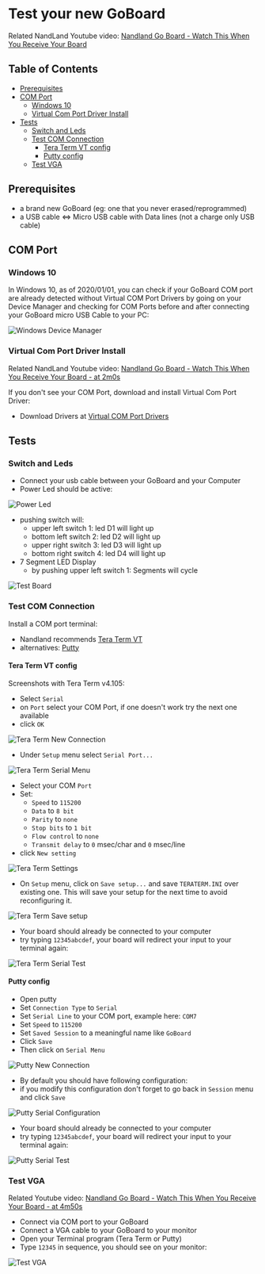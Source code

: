 # Test your new GoBoard

Related NandLand Youtube video: [Nandland Go Board - Watch This When You Receive Your Board](https://youtu.be/wWMIY9kjlJ0)

## Table of Contents

- [Prerequisites](#prerequisites)
- [COM Port](#com-port)
  - [Windows 10](#windows-10)
  - [Virtual Com Port Driver Install](#virtual-com-port-driver-install)
- [Tests](#tests)
  - [Switch and Leds](#switch-and-leds)
  - [Test COM Connection](#test-com-connection)
    - [Tera Term VT config](#tera-term-vt-config)
    - [Putty config](#putty-config)
  - [Test VGA](#putty-config)

## Prerequisites

- a brand new GoBoard (eg: one that you never erased/reprogrammed)
- a USB cable <=> Micro USB cable with Data lines (not a charge only USB cable)

## COM Port

### Windows 10

In Windows 10, as of 2020/01/01, you can check if your GoBoard COM port are already detected 
without Virtual COM Port Drivers by going on your Device Manager and checking for COM Ports
before and after connecting your GoBoard micro USB Cable to your PC:

![Windows Device Manager](img/test_new_goboard/com_port_windows.png)  

### Virtual Com Port Driver Install

Related NandLand Youtube video: [Nandland Go Board - Watch This When You Receive Your Board - at 2m0s](https://youtu.be/wWMIY9kjlJ0?t=121)

If you don't see your COM Port, download and install Virtual Com Port Driver:  

- Download Drivers at [Virtual COM Port Drivers](https://www.ftdichip.com/Drivers/VCP.htm)
 
## Tests

### Switch and Leds

- Connect your usb cable between your GoBoard and your Computer
- Power Led should be active:

![Power Led](./img/test_new_goboard/power.png)

- pushing switch will:
  - upper left switch 1: led D1 will light up
  - bottom left switch 2: led D2 will light up
  - upper right switch 3: led D3 will light up
  - bottom right switch 4: led D4 will light up 
- 7 Segment LED Display 
  - by pushing upper left switch 1: Segments will cycle
  
![Test Board](./img/test_new_goboard/test_board.gif)

### Test COM Connection

Install a COM port terminal:
- Nandland recommends [Tera Term VT](https://osdn.net/projects/ttssh2/releases/)
- alternatives: [Putty](https://www.putty.org/)

#### Tera Term VT config

Screenshots with Tera Term v4.105:

- Select `Serial`
- on `Port` select your COM Port, if one doesn't work try the next one available
- click `OK`

![Tera Term New Connection](./img/test_new_goboard/tera_term1.png)

- Under `Setup` menu select `Serial Port...` 

![Tera Term Serial Menu](./img/test_new_goboard/tera_term2.png)

- Select your COM `Port`
- Set:
  - `Speed` to `115200`
  - `Data` to `8 bit`
  - `Parity` to `none`
  - `Stop bits` to `1 bit`
  - `Flow control` to `none`
  - `Transmit delay` to `0` msec/char and `0` msec/line  
- click `New setting`

![Tera Term Settings](./img/test_new_goboard/tera_term3.png)

- On `Setup` menu, click on `Save setup...` and save `TERATERM.INI` over existing one.
This will save your setup for the next time to avoid reconfiguring it.

![Tera Term Save setup](./img/test_new_goboard/tera_term4.png)

- Your board should already be connected to your computer
- try typing `12345abcdef`, your board will redirect your input to your terminal again: 

![Tera Term Serial Test](./img/test_new_goboard/tera_term_test.gif)

#### Putty config

- Open putty
- Set `Connection Type` to `Serial`
- Set `Serial Line` to your COM port, example here: `COM7`
- Set `Speed` to `115200`
- Set `Saved Session` to a meaningful name like `GoBoard`
- Click `Save` 
- Then click on `Serial Menu`

![Putty New Connection](./img/test_new_goboard/putty1.png)

- By default you should have following configuration:
- if you modify this configuration don't forget to go back in `Session` menu and click `Save`

![Putty Serial Configuration](./img/test_new_goboard/putty2.png)

- Your board should already be connected to your computer
- try typing `12345abcdef`, your board will redirect your input to your terminal again: 

![Putty Serial Test](./img/test_new_goboard/putty_test.gif)

### Test VGA

Related Youtube video: [Nandland Go Board - Watch This When You Receive Your Board - at 4m50s](https://youtu.be/wWMIY9kjlJ0?t=290)

- Connect via COM port to your GoBoard 
- Connect a VGA cable to your GoBoard to your monitor
- Open your Terminal program (Tera Term or Putty)
- Type `12345` in sequence, you should see on your monitor:

![Test VGA](./img/test_new_goboard/vga_test.gif)


